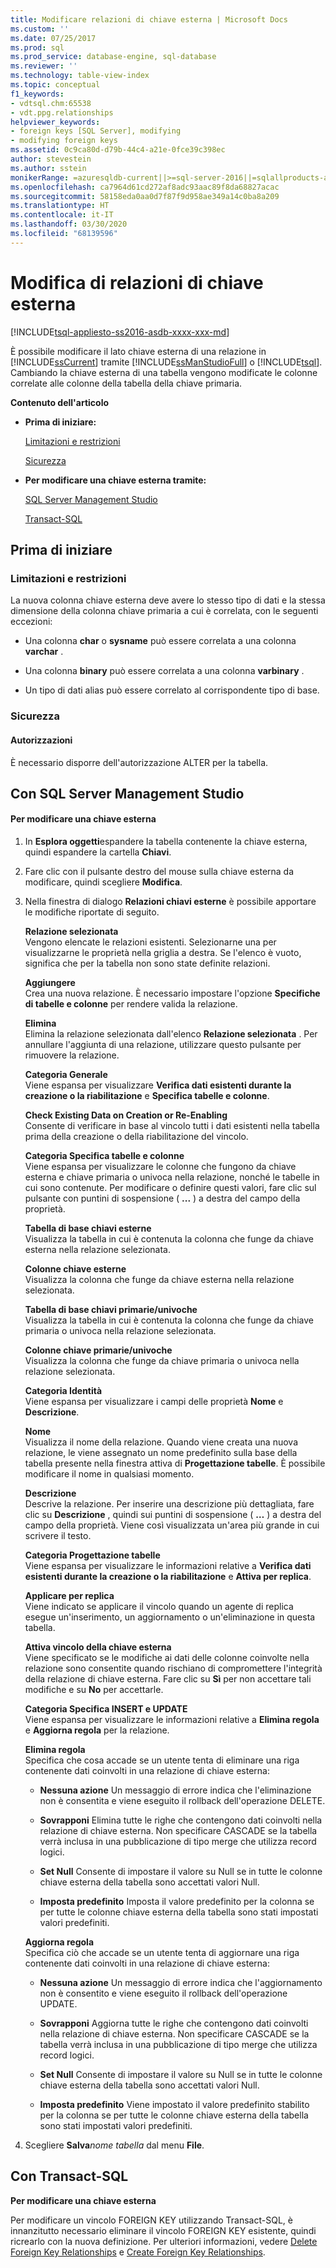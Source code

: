 ```yaml
---
title: Modificare relazioni di chiave esterna | Microsoft Docs
ms.custom: ''
ms.date: 07/25/2017
ms.prod: sql
ms.prod_service: database-engine, sql-database
ms.reviewer: ''
ms.technology: table-view-index
ms.topic: conceptual
f1_keywords:
- vdtsql.chm:65538
- vdt.ppg.relationships
helpviewer_keywords:
- foreign keys [SQL Server], modifying
- modifying foreign keys
ms.assetid: 0c9ca80d-d79b-44c4-a21e-0fce39c398ec
author: stevestein
ms.author: sstein
monikerRange: =azuresqldb-current||>=sql-server-2016||=sqlallproducts-allversions||>=sql-server-linux-2017||=azuresqldb-mi-current
ms.openlocfilehash: ca7964d61cd272af8adc93aac89f8da68827acac
ms.sourcegitcommit: 58158eda0aa0d7f87f9d958ae349a14c0ba8a209
ms.translationtype: HT
ms.contentlocale: it-IT
ms.lasthandoff: 03/30/2020
ms.locfileid: "68139596"
---
```

# <a name="modify-foreign-key-relationships"></a>Modifica di relazioni di chiave esterna
[!INCLUDE[tsql-appliesto-ss2016-asdb-xxxx-xxx-md](../../includes/tsql-appliesto-ss2016-asdb-xxxx-xxx-md.md)]

  È possibile modificare il lato chiave esterna di una relazione in [!INCLUDE[ssCurrent](../../includes/sscurrent-md.md)] tramite [!INCLUDE[ssManStudioFull](../../includes/ssmanstudiofull-md.md)] o [!INCLUDE[tsql](../../includes/tsql-md.md)]. Cambiando la chiave esterna di una tabella vengono modificate le colonne correlate alle colonne della tabella della chiave primaria.  
  
 **Contenuto dell'articolo**  
  
-   **Prima di iniziare:**  
  
     [Limitazioni e restrizioni](#Restrictions)  
  
     [Sicurezza](#Security)  
  
-   **Per modificare una chiave esterna tramite:**  
  
     [SQL Server Management Studio](#SSMSProcedure)  
  
     [Transact-SQL](#TsqlProcedure)  
  
##  <a name="before-you-begin"></a><a name="BeforeYouBegin"></a> Prima di iniziare  
  
###  <a name="limitations-and-restrictions"></a><a name="Restrictions"></a> Limitazioni e restrizioni  
 La nuova colonna chiave esterna deve avere lo stesso tipo di dati e la stessa dimensione della colonna chiave primaria a cui è correlata, con le seguenti eccezioni:  
  
-   Una colonna **char** o **sysname** può essere correlata a una colonna **varchar** .  
  
-   Una colonna **binary** può essere correlata a una colonna **varbinary** .  
  
-   Un tipo di dati alias può essere correlato al corrispondente tipo di base.  
  
###  <a name="security"></a><a name="Security"></a> Sicurezza  
  
####  <a name="permissions"></a><a name="Permissions"></a> Autorizzazioni  
 È necessario disporre dell'autorizzazione ALTER per la tabella.  
  
##  <a name="using-sql-server-management-studio"></a><a name="SSMSProcedure"></a> Con SQL Server Management Studio  
  
#### <a name="to-modify-a-foreign-key"></a>Per modificare una chiave esterna  
  
1.  In **Esplora oggetti**espandere la tabella contenente la chiave esterna, quindi espandere la cartella **Chiavi**.  
  
2.  Fare clic con il pulsante destro del mouse sulla chiave esterna da modificare, quindi scegliere **Modifica**.  
  
3.  Nella finestra di dialogo **Relazioni chiavi esterne** è possibile apportare le modifiche riportate di seguito.  
  
     **Relazione selezionata**  
     Vengono elencate le relazioni esistenti. Selezionarne una per visualizzarne le proprietà nella griglia a destra. Se l'elenco è vuoto, significa che per la tabella non sono state definite relazioni.  
  
     **Aggiungere**  
     Crea una nuova relazione. È necessario impostare l'opzione **Specifiche di tabelle e colonne** per rendere valida la relazione.  
  
     **Elimina**  
     Elimina la relazione selezionata dall'elenco **Relazione selezionata** . Per annullare l'aggiunta di una relazione, utilizzare questo pulsante per rimuovere la relazione.  
  
     **Categoria Generale**  
     Viene espansa per visualizzare **Verifica dati esistenti durante la creazione o la riabilitazione** e **Specifica tabelle e colonne**.  
  
     **Check Existing Data on Creation or Re-Enabling**  
     Consente di verificare in base al vincolo tutti i dati esistenti nella tabella prima della creazione o della riabilitazione del vincolo.  
  
     **Categoria Specifica tabelle e colonne**  
     Viene espansa per visualizzare le colonne che fungono da chiave esterna e chiave primaria o univoca nella relazione, nonché le tabelle in cui sono contenute. Per modificare o definire questi valori, fare clic sul pulsante con puntini di sospensione ( **...** ) a destra del campo della proprietà.  
  
     **Tabella di base chiavi esterne**  
     Visualizza la tabella in cui è contenuta la colonna che funge da chiave esterna nella relazione selezionata.  
  
     **Colonne chiave esterne**  
     Visualizza la colonna che funge da chiave esterna nella relazione selezionata.  
  
     **Tabella di base chiavi primarie/univoche**  
     Visualizza la tabella in cui è contenuta la colonna che funge da chiave primaria o univoca nella relazione selezionata.  
  
     **Colonne chiave primarie/univoche**  
     Visualizza la colonna che funge da chiave primaria o univoca nella relazione selezionata.  
  
     **Categoria Identità**  
     Viene espansa per visualizzare i campi delle proprietà **Nome** e **Descrizione**.  
  
     **Nome**  
     Visualizza il nome della relazione. Quando viene creata una nuova relazione, le viene assegnato un nome predefinito sulla base della tabella presente nella finestra attiva di **Progettazione tabelle**. È possibile modificare il nome in qualsiasi momento.  
  
     **Descrizione**  
     Descrive la relazione. Per inserire una descrizione più dettagliata, fare clic su **Descrizione** , quindi sui puntini di sospensione ( **…** ) a destra del campo della proprietà. Viene così visualizzata un'area più grande in cui scrivere il testo.  
  
     **Categoria Progettazione tabelle**  
     Viene espansa per visualizzare le informazioni relative a **Verifica dati esistenti durante la creazione o la riabilitazione** e **Attiva per replica**.  
  
     **Applicare per replica**  
     Viene indicato se applicare il vincolo quando un agente di replica esegue un'inserimento, un aggiornamento o un'eliminazione in questa tabella.  
  
     **Attiva vincolo della chiave esterna**  
     Viene specificato se le modifiche ai dati delle colonne coinvolte nella relazione sono consentite quando rischiano di compromettere l'integrità della relazione di chiave esterna. Fare clic su **Sì** per non accettare tali modifiche e su **No** per accettarle.  
  
     **Categoria Specifica INSERT e UPDATE**  
     Viene espansa per visualizzare le informazioni relative a **Elimina regola** e **Aggiorna regola** per la relazione.  
  
     **Elimina regola**  
     Specifica che cosa accade se un utente tenta di eliminare una riga contenente dati coinvolti in una relazione di chiave esterna:  
  
    -   **Nessuna azione** Un messaggio di errore indica che l'eliminazione non è consentita e viene eseguito il rollback dell'operazione DELETE.  
  
    -   **Sovrapponi** Elimina tutte le righe che contengono dati coinvolti nella relazione di chiave esterna. Non specificare CASCADE se la tabella verrà inclusa in una pubblicazione di tipo merge che utilizza record logici.  
  
    -   **Set Null** Consente di impostare il valore su Null se in tutte le colonne chiave esterna della tabella sono accettati valori Null.  
  
    -   **Imposta predefinito** Imposta il valore predefinito per la colonna se per tutte le colonne chiave esterna della tabella sono stati impostati valori predefiniti.  
  
     **Aggiorna regola**  
     Specifica ciò che accade se un utente tenta di aggiornare una riga contenente dati coinvolti in una relazione di chiave esterna:  
  
    -   **Nessuna azione** Un messaggio di errore indica che l'aggiornamento non è consentito e viene eseguito il rollback dell'operazione UPDATE.  
  
    -   **Sovrapponi** Aggiorna tutte le righe che contengono dati coinvolti nella relazione di chiave esterna. Non specificare CASCADE se la tabella verrà inclusa in una pubblicazione di tipo merge che utilizza record logici.  
  
    -   **Set Null** Consente di impostare il valore su Null se in tutte le colonne chiave esterna della tabella sono accettati valori Null.  
  
    -   **Imposta predefinito** Viene impostato il valore predefinito stabilito per la colonna se per tutte le colonne chiave esterna della tabella sono stati impostati valori predefiniti.  
  
4.  Scegliere **Salva**_nome tabella_ dal menu **File**.  
  
##  <a name="using-transact-sql"></a><a name="TsqlProcedure"></a> Con Transact-SQL  
 **Per modificare una chiave esterna**  
  
 Per modificare un vincolo FOREIGN KEY utilizzando Transact-SQL, è innanzitutto necessario eliminare il vincolo FOREIGN KEY esistente, quindi ricrearlo con la nuova definizione. Per ulteriori informazioni, vedere [Delete Foreign Key Relationships](../../relational-databases/tables/delete-foreign-key-relationships.md) e [Create Foreign Key Relationships](../../relational-databases/tables/create-foreign-key-relationships.md).  
  
###  <a name="TsqlExample"></a>  

